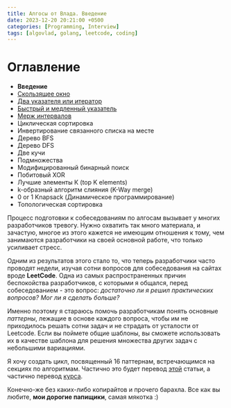 ```yaml
---
title: Алгосы от Влада. Введение
date: 2023-12-20 20:21:00 +0500
categories: [Programming, Interview]
tags: [algovlad, golang, leetcode, coding]
---
```


# Оглавление

* <b>Введение</b>
* [Скользящее окно](/posts/algo-patterns-sliding-window/)
* [Два указателя или итератор](/posts/algo-patterns-two-pointers/)
* [Быстрый и медленный указатель](/posts/algo-patterns-fast-slow-pointer)
* [Мерж интервалов](/posts/algo-patterns-merge-intervals/)
* Циклическая сортировка
* Инвертирование связанного списка на месте
* Дерево BFS
* Дерево DFS
* Две кучи
* Подмножества
* Модифицированный бинарный поиск
* Побитовый XOR
* Лучшие элементы К (top K elements)
* k-образный алгоритм слияния (K-Way merge)
* 0 or 1 Knapsack (Динамическое программирование)
* Топологическая сортировка

Процесс подготовки к собеседованиям по алгосам вызывает у многих разработчиков тревогу. 
Нужно охватить так много материала, и зачастую, многое из этого кажется не имеющим отношения к тому, 
чем занимаются разработчики на своей основной работе, что только усиливает стресс.

Одним из результатов этого стало то, что теперь разработчики часто проводят недели, 
изучая сотни вопросов для собеседования на сайтах вроде <b>LeetCode</b>. 
Одна из самых распространенных причин беспокойства разработчиков, 
с которыми я общался, перед собеседованием - это вопрос: 
<i>достаточно ли я решил практических вопросов? Мог ли я сделать больше?</i>

Именно поэтому я стараюсь помочь разработчикам понять основные <i>паттерны</i>, 
лежащие в основе каждого вопроса, чтобы им не приходилось решать сотни задач и 
не страдать от усталости от Leetcode. Если вы поймете общие шаблоны, вы сможете 
использовать их в качестве шаблона для решения множества других задач 
с небольшими вариациями.

Я хочу создать цикл, посвященный 16 паттернам, встречающимся на секциях по алгоритмам. 
Частично это будет перевод [этой](https://hackernoon.com/14-patterns-to-ace-any-coding-interview-question-c5bb3357f6ed) статьи, а частично перевод [курса](https://www.educative.io/courses/grokking-coding-interview-patterns-java).

Конечно-же без каких-либо копирайтов и прочего барахла. 
Все как вы любите, <b>мои дорогие папищики</b>, самая мякотка :)


